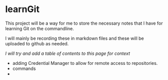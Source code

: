 # learnGit

This project will be a way for me to store the necessary notes that I have for learning Git on the commandline.

I will mainly be recording these in markdown files and these will be uploaded to github as needed.

*I will try and add a table of contents to this page for context*

- adding Credential Manager to allow for remote access to repositories.
- commands
- 